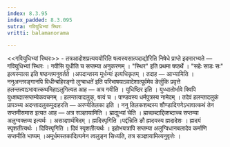```yaml
---
index: 8.3.95
index_padded: 8.3.095
sutra: गवियुधिभ्यां स्थिरः
vritti: balamanorama

---
```

<<गवियुधिभ्यां स्थिरः>> - तत्रआदोशप्रत्यययो॑रिति षत्वस्यसात्पदाद्यो॑रिति निषेधे प्राप्ते इदमारभ्यते — गवियुधिभ्यां स्थिरः । गवीसि युधीति च सप्तम्या अनुकरणम् । "स्थिर" इति प्रथमा षष्ठर्थे । "सहेः साडः सः" इत्यस्मात्स इति षष्ठन्तमनुवर्तते ।अपदान्तस्य मूर्धन्यः॑ इत्यधिकृतम् । तदाह — आभ्यामिति । ननुअन्तरङ्गानपि विधीन्बहिरङ्गो लुग्बाधते॑ इति परिभाषयाऽवादेशात्पूर्वमेव ङेर्लुकि प्रवृत्ते हलन्तत्वाऽभावात्कथमिहाऽलुगित्यत आह — अत्र गवीति । युधिष्ठिर इति । युध्धातोर्भावे क्विपि युध्शब्दात्सप्तम्येकवचनम् । हलन्तत्वादलुक्, षत्वं च । पाण्डवस्य धर्मपुत्रस्य नामेदम् । तदेवं हलन्तादलुकं प्रापञ्च्य अदन्तादलुकमुदाहरति — अरण्येतिलका इति । ननु तिलकशब्दस्य शौण्डादिगणेऽभावात्कथं तेन सप्तमीसमास इत्यत आह — अत्र सञ्ज्ञायामिति । ह्मद्युभ्यां चेति । ह्मच्छब्दाद्दिव्शब्दाच्च सप्तम्या अलुग्वक्तव्य इत्यर्थः । असञ्ज्ञार्थमिदम् । ह्मदिस्पृगिति ।पद्द॑न्निति ङौ ह्मदयस्य ह्मदादेशः । ह्मदयं स्पृशतीत्यर्थः । दिविस्पृगिति । दिवं स्पृशतीत्यर्थः । इहोभयत्रापि सप्तम्या अलुग्विधानबलादेव कर्माणि सप्तमीति भाष्यम् ।अमूर्धमस्तका॑दित्यनेन त्वलुङ्न सिध्यति, तत्र सञ्ज्ञायामित्यनुवृत्तेः ।